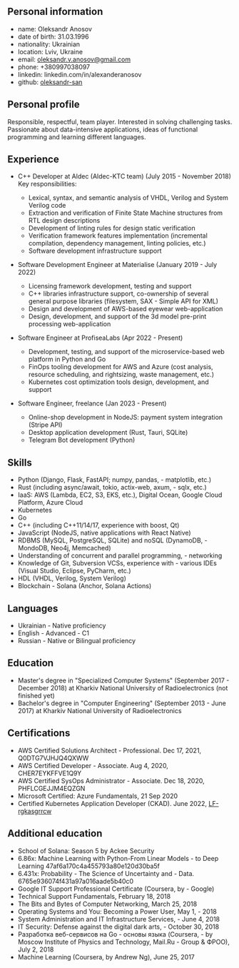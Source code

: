 ## Personal information
- name: Oleksandr Anosov
- date of birth: 31.03.1996
- nationality: Ukrainian
- location: Lviv, Ukraine
- email: oleksandr.v.anosov@gmail.com
- phone: +380997038097
- linkedin: linkedin.com/in/alexanderanosov
- github: [oleksandr-san](https://github.com/oleksandr-san)

## Personal profile
Responsible, respectful, team player. Interested in solving challenging tasks. Passionate about data-intensive applications, ideas of functional programming
and learning different languages.

## Experience
- C++ Developer at Aldec (Aldec-KTC team) (July 2015 - November 2018) Key responsibilities:
  - Lexical, syntax, and semantic analysis of VHDL, Verilog and System Verilog code
  - Extraction and verification of Finite State Machine structures from RTL design descriptions
  - Development of linting rules for design static verification
  - Verification framework features implementation (incremental compilation, dependency management, linting policies, etc.)
  - Software development infrastructure support

- Software Development Engineer at Materialise (January 2019 - July 2022)
  - Licensing framework development, testing and support
  - C++ libraries infrastructure support, co-ownership of several general purpose libraries (filesystem, SAX - Simple API for XML)
  - Design and development of AWS-based eyewear web-application
  - Design, development, and support of the 3d model pre-print processing web-application

- Software Engineer at ProfiseaLabs (Apr 2022 - Present)
  - Development, testing, and support of the microservice-based web platform in Python and Go
  - FinOps tooling development for AWS and Azure (cost analysis, resource scheduling, and rightsizing, waste management, etc.)
  - Kubernetes cost optimization tools design, development, and support
 
- Software Engineer, freelance (Jan 2023 - Present)
  - Online-shop development in NodeJS: payment system integration (Stripe API)
  - Desktop application development (Rust, Tauri, SQLite)
  - Telegram Bot development (Python)

## Skills
- Python (Django, Flask, FastAPI; numpy, pandas, - matplotlib, etc.)
- Rust (including async/await, tokio, actix-web, axum, - sqlx, etc.)
- IaaS: AWS (Lambda, EC2, S3, EKS, etc.), Digital Ocean, Google Cloud Platform, Azure Cloud
- Kubernetes
- Go
- C++ (including C++11/14/17, experience with boost, Qt)
- JavaScript (NodeJS, native applications with React Native)
- RDBMS (MySQL, PostgreSQL, SQLite) and noSQL (DynamoDB, - MondoDB, Neo4j, Memcached)
- Understanding of concurrent and parallel programming, - networking
- Knowledge of Git, Subversion VCSs, experience with - various IDEs (Visual Studio, Eclipse, PyCharm, etc.)
- HDL (VHDL, Verilog, System Verilog)
- Blockchain - Solana (Anchor, Solana Actions)

## Languages
- Ukrainian - Native proficiency
- English - Advanced - C1
- Russian - Native or Bilingual proficiency

## Education
- Master's degree in "Specialized Computer Systems" (September 2017 - December 2018) at Kharkiv National University of Radioelectronics (not finished yet)
- Bachelor's degree in "Computer Engineering" (September 2013 - June 2017) at Kharkiv National University of Radioelectronics

## Certifications
- AWS Certified Solutions Architect - Professional. Dec 17, 2021, Q0DTG7VJHJQ4QXWW
- AWS Certified Developer - Associate. Aug 4, 2020, CHER7EYKFFVE1Q9Y
- AWS Certified SysOps Administrator - Associate. Dec 18, 2020, PHFLCGEJJM4EQZGN
- Microsoft Certified: Azure Fundamentals, 21 Sep 2020
- Certified Kubernetes Application Developer (CKAD). June 2022, [LF-rgkasgrrcw](https://ti-user-certificates.s3.amazonaws.com/e0df7fbf-a057-42af-8a1f-590912be5460/cd7357af-aa18-4988-aab6-752156ad2293-oleksandr-anosov-f1f493f6-c70b-482c-8a69-dd322ac3ce4e-certificate.pdf)

## Additional education
- School of Solana: Season 5 by Ackee Security
- 6.86x: Machine Learning with Python-From Linear Models - to Deep Learning 47af6a170c4a455793a80e120d30ba5f
- 6.431x: Probability - The Science of Uncertainty and - Data. 6765e936074f431a97a016aade5b40c0
- Google IT Support Professional Certificate (Coursera, by - Google)
- Technical Support Fundamentals, February 18, 2018
- The Bits and Bytes of Computer Networking, March 25, 2018
- Operating Systems and You: Becoming a Power User, May 1, - 2018
- System Administration and IT Infrastructure Services, - June 4, 2018
- IT Security: Defense against the digital dark arts, - October 30, 2018
- Разработка веб-сервисов на Go - основы языка (Coursera, - by Moscow Institute of Physics and Technology, Mail.Ru - Group & ФРОО), July 2, 2018
- Machine Learning (Coursera, by Andrew Ng), June 25, 2017
